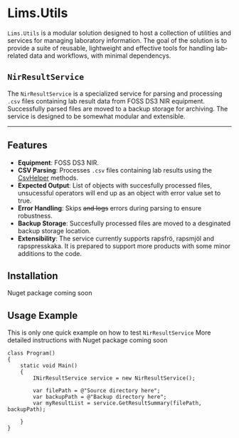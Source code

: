 # Lims.Utils

`Lims.Utils` is a modular solution designed to host a collection of utilities and services for managing laboratory information. The goal of the solution is to provide a suite of reusable, lightweight and effective tools for handling lab-related data and workflows, with minimal dependencys.

## `NirResultService`

The `NirResultService` is a specialized service for parsing and processing `.csv` files containing lab result data from FOSS DS3 NIR equipment. Successfully parsed files are moved to a backup storage for archiving. The service is designed to be somewhat modular and extensible.

---
## Features

- **Equipment**: FOSS DS3 NIR.
- **CSV Parsing**: Processes `.csv` files containing lab results using the [CsvHelper](https://github.com/poyrakie/Lims.Utils/blob/master/NirResult/Models/Helpers/CsvHelpers.cs) methods.
- **Expected Output**: List of objects with succesfully processed files, unsucessful operators will end up as an object with error value set to true.
- **Error Handling**: Skips ~~and logs~~ errors during parsing to ensure robustness.
- **Backup Storage**: Succesfully processed files are moved to a desginated backup storage location.
- **Extensibility**: The service currently supports rapsfrö, rapsmjöl and rapspresskaka. It is prepared to support more products with some minor additions to the code.

## Installation
Nuget package coming soon

## Usage Example

This is only one quick example on how to test `NirResultService`
More detailed instructions with Nuget package coming soon
```
class Program()
{
    static void Main()
    {
        INirResultService service = new NirResultService();

        var filePath = @"Source directory here";
        var backupPath = @"Backup directory here";
        var myResultList = service.GetResultSummary(filePath, backupPath);

    }
}
```
<div hidden>
```
@startuml
title NirResultService
start
:User enters source and backup directory;
:List is made of all files in source directory;
repeat :List of files;
:Parse .csv file to object;
if(Parse was successfull) then (Yes)
:Add object to list;
:Move .csv file to backup directory;
else (No)
:Add empty object with filename and Error: true to list;
endif
repeat while (More files) is (Yes) not (No)
:Returns list with created objects;
stop
@enduml
```
</div>  
